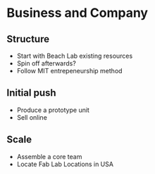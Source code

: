 # Business and Company

## Structure
- Start with Beach Lab existing resources 
- Spin off afterwards?
- Follow MIT entrepeneurship method

## Initial push
- Produce a prototype unit
- Sell online

## Scale
- Assemble a core team
- Locate Fab Lab Locations in USA
